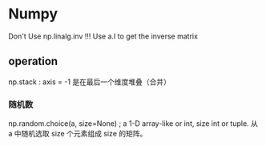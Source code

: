 # Numpy

Don't Use np.linalg.inv !!! Use a.I to get the inverse matrix

## operation

np.stack : axis = -1 是在最后一个维度堆叠（合并）

### 随机数

np.random.choice(a, size=None) ; a 1-D array-like or int, size int or tuple. 从 a 中随机选取 size 个元素组成 size 的矩阵。
